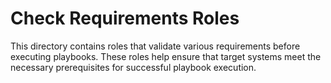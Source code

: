 # Check Requirements Roles

This directory contains roles that validate various requirements before executing playbooks. These roles help ensure that target systems meet the necessary prerequisites for successful playbook execution.
